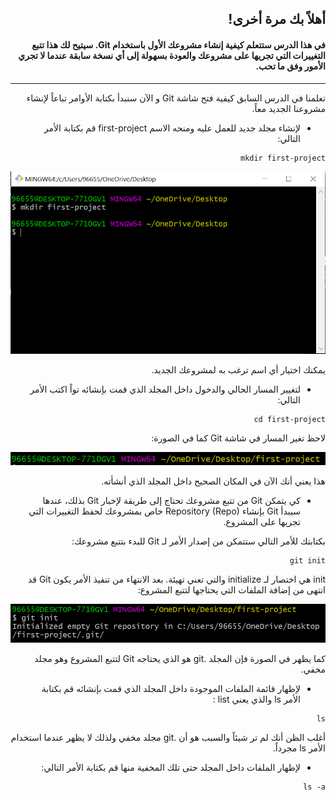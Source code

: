 
<div dir="rtl">

## أهلاً بك مرة أخرى! 
#### في هذا الدرس ستتعلم كيفية إنشاء مشروعك الأول باستخدام Git. سيتيح لك هذا تتبع التغييرات التي تجريها على مشروعك والعودة بسهولة إلى أي نسخة سابقة عندما لا تجري الأمور وفق ما تحب. 


---------

تعلمنا في الدرس السابق كيفية فتح شاشة Git و الآن سنبدأ بكتابة الأوامر تباعاً لإنشاء مشروعنا الجديد معاً. 

- لإنشاء مجلد جديد للعمل عليه ومنحه الاسم first-project قم بكتابة الأمر التالي: 

```
mkdir first-project

```

![capture download instructions 15](Screenshots/Capture1.png)

يمكنك اختيار أي اسم ترغب به لمشروعك الجديد. 

- لتغيير المسار الحالي والدخول داخل المجلد الذي قمت بإنشائه تواً اكتب الأمر التالي: 

```
cd first-project

```
لاحظ تغير المسار في شاشة Git كما في الصورة: 

![capture download instructions 15](Screenshots/Capture2.png)

هذا يعني أنك الآن في المكان الصحيح داخل المجلد الذي أنشأته. 

- كي يتمكن Git من تتبع مشروعك تحتاج إلى طريقة لإخبار Git بذلك، عندها سيبدأ Git بإنشاء Repository (Repo) خاص بمشروعك لحفظ التغييرات التي تجريها على المشروع. 
  
بكتابتك للأمر التالي ستتمكن من إصدار الأمر لـ Git للبدء بتتبع مشروعك: 

```
git init

```

init هي اختصار لـ initialize والتي تعني تهيئة. بعد الانتهاء من تنفيذ الأمر يكون Git قد انتهى من إضافة الملفات التي يحتاجها لتتبع المشروع: 

![capture download instructions 15](Screenshots/Capture3.png)

كما يظهر في الصورة فإن المجلد .git هو الذي يحتاجه Git لتتبع المشروع وهو مجلد مخفي. 


- لإظهار قائمة الملفات الموجودة داخل المجلد الذي قمت بإنشائه قم بكتابة الأمر ls والذي يعني list : 


```
ls

```

أغلب الظن أنك لم تر شيئاً والسبب هو أن .git مجلد مخفي ولذلك لا يظهر عندما استخدام الأمر ls مجرداً. 

- لإظهار الملفات داخل المجلد حتى تلك المخفية منها قم بكتابة الأمر التالي: 


```
ls -a

```